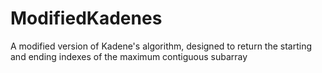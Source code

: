 # ModifiedKadenes
A modified version of Kadene's algorithm, designed to return the starting and ending indexes of the maximum contiguous subarray
